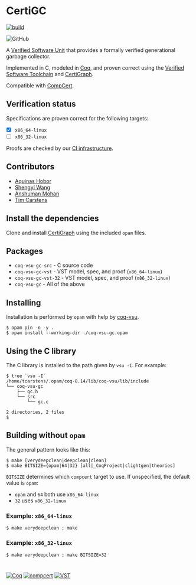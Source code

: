 # CertiGC

[![build](https://github.com/intoverflow/CertiGC/actions/workflows/build.yml/badge.svg)](https://github.com/intoverflow/CertiGC/actions/workflows/build.yml)

![GitHub](https://img.shields.io/github/license/intoverflow/CertiGC)

A [Verified Software Unit](https://github.com/appliedfm/coq-vsu) that provides a formally verified generational garbage collector.

Implemented in C, modeled in [Coq](https://coq.inria.fr), and proven correct using the [Verified Software Toolchain](https://vst.cs.princeton.edu/) and [CertiGraph](https://github.com/Salamari/CertiGraph/).

Compatible with [CompCert](https://compcert.org/).


## Verification status

Specifications are proven correct for the following targets:

- [x] `x86_64-linux`
- [ ] `x86_32-linux`

Proofs are checked by our [CI infrastructure](https://github.com/intoverflow/CertiGC/actions/workflows/build.yml).

## Contributors

* [Aquinas Hobor](https://github.com/Salamari/)
* [Shengyi Wang](https://github.com/txyyss/)
* [Anshuman Mohan](https://github.com/anshumanmohan/)
* [Tim Carstens](https://github.com/intoverflow/)

## Install the dependencies

Clone and install [CertiGraph](https://github.com/Salamari/CertiGraph/) using the included `opam` files.


## Packages

* `coq-vsu-gc-src` - C source code
* `coq-vsu-gc-vst` - VST model, spec, and proof (`x86_64-linux`)
* `coq-vsu-gc-vst-32` - VST model, spec, and proof (`x86_32-linux`)
* `coq-vsu-gc` - All of the above

## Installing

Installation is performed by `opam` with help by [coq-vsu](https://github.com/appliedfm/coq-vsu).

```console
$ opam pin -n -y .
$ opam install --working-dir ./coq-vsu-gc.opam
```

## Using the C library

The C library is installed to the path given by `vsu -I`. For example:

```console
$ tree `vsu -I`
/home/tcarstens/.opam/coq-8.14/lib/coq-vsu/lib/include
└── coq-vsu-gc
    ├── gc.h
    └── src
        └── gc.c

2 directories, 2 files
$
```

## Building without `opam`

The general pattern looks like this:

```console
$ make [verydeepclean|deepclean|clean]
$ make BITSIZE={opam|64|32} [all|_CoqProject|clightgen|theories]
```

`BITSIZE` determines which `compcert` target to use. If unspecified, the default value is `opam`:

* `opam` and `64` both use `x86_64-linux`
* `32` uses `x86_32-linux`

### Example: `x86_64-linux`

```console
$ make verydeepclean ; make
```

### Example: `x86_32-linux`

```console
$ make verydeepclean ; make BITSIZE=32
```

#

[![Coq](https://img.shields.io/badge/-Coq-royalblue)](https://github.com/coq/coq)
[![compcert](https://img.shields.io/badge/-compcert-pink)](https://compcert.org/)
[![VST](https://img.shields.io/badge/-VST-palevioletred)](https://vst.cs.princeton.edu/)
